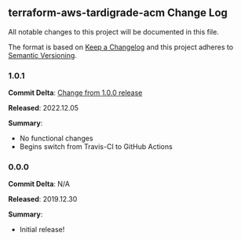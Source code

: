 ## terraform-aws-tardigrade-acm Change Log

All notable changes to this project will be documented in this file.

The format is based on [Keep a Changelog](http://keepachangelog.com/) and this project adheres to [Semantic Versioning](http://semver.org/).

### 1.0.1

**Commit Delta**: [Change from 1.0.0 release](https://github.com/plus3it/terraform-aws-tardigrade-acm/compare/1.0.0...1.0.1)

**Released**: 2022.12.05

**Summary**:

*   No functional changes
*   Begins switch from Travis-CI to GitHub Actions

### 0.0.0

**Commit Delta**: N/A

**Released**: 2019.12.30

**Summary**:

*   Initial release!
